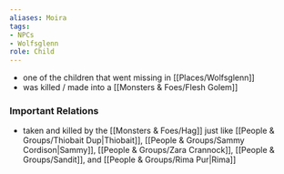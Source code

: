 ```yaml
---
aliases: Moira
tags: 
- NPCs
- Wolfsglenn
role: Child
---
```


* one of the children that went missing in [[Places/Wolfsglenn]]
* was killed / made into a [[Monsters & Foes/Flesh Golem]]

### Important Relations
- taken and killed by the [[Monsters & Foes/Hag]] just like [[People & Groups/Thiobait Dup|Thiobait]], [[People & Groups/Sammy Cordison|Sammy]], [[People & Groups/Zara Crannock]], [[People & Groups/Sandit]], and [[People & Groups/Rima Pur|Rima]]